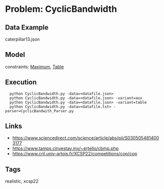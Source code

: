 # Problem: CyclicBandwidth

## Data Example
  caterpillar13.json

## Model
  constraints: [Maximum](https://pycsp.org/documentation/constraints/Maximum), [Table](https://pycsp.org/documentation/constraints/Table)

## Execution
```
  python CyclicBandwidth.py -data=<datafile.json>
  python CyclicBandwidth.py -data=<datafile.json> -variant=aux
  python CyclicBandwidth.py -data=<datafile.json> -variant=table
  python CyclicBandwidth.py -data=<datafile.txt> -parser=CyclicBandwith_Parser.py
```

## Links
  - https://www.sciencedirect.com/science/article/abs/pii/S0305054814003177
  - https://www.tamps.cinvestav.mx/~ertello/cbmp.php
  - https://www.cril.univ-artois.fr/XCSP22/competitions/cop/cop

## Tags
  realistic, xcsp22

